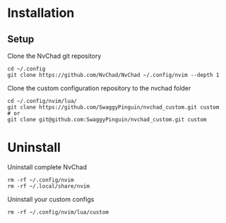 # Installation

## Setup

Clone the NvChad git repository

```
cd ~/.config
git clone https://github.com/NvChad/NvChad ~/.config/nvim --depth 1
```

Clone the custom configuration repository to the nvchad folder

```
cd ~/.config/nvim/lua/
git clone https://github.com/SwaggyPinguin/nvchad_custom.git custom
# or
git clone git@github.com:SwaggyPinguin/nvchad_custom.git custom
```

# Uninstall

Uninstall complete NvChad

```
rm -rf ~/.config/nvim
rm -rf ~/.local/share/nvim
```

Uninstall your custom configs

```
rm -rf ~/.config/nvim/lua/custom
```
